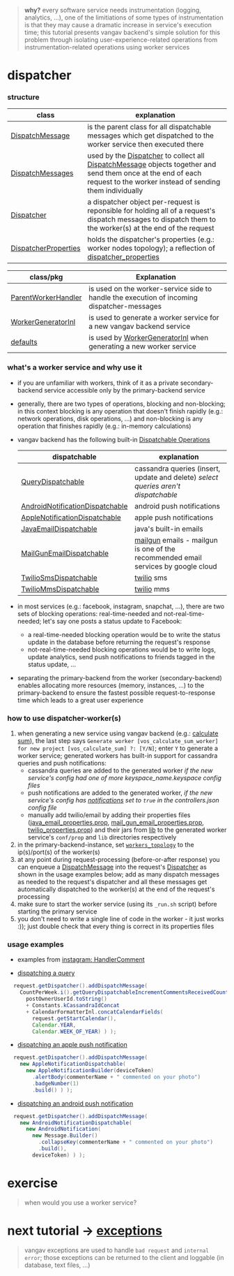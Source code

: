 
> **why?** every software service needs instrumentation (logging, analytics, ...), one of the limitiations of some types of instrumentation is that they may cause a dramatic increase in service's execution time; this tutorial presents vangav backend's simple solution for this problem through isolating user-experience-related operations from instrumentation-related operations using worker services

# dispatcher

### structure

| class | explanation |
| ----- | ----------- |
| [DispatchMessage](https://github.com/vangav/vos_backend/blob/master/src/com/vangav/backend/dispatcher/DispatchMessage.java) | is the parent class for all dispatchable messages which get dispatched to the worker service then executed there |
| [DispatchMessages](https://github.com/vangav/vos_backend/blob/master/src/com/vangav/backend/dispatcher/DispatchMessages.java) | used by the [Dispatcher](https://github.com/vangav/vos_backend/blob/master/src/com/vangav/backend/dispatcher/Dispatcher.java) to collect all [DispatchMessage](https://github.com/vangav/vos_backend/blob/master/src/com/vangav/backend/dispatcher/DispatchMessage.java) objects together and send them once at the end of each request to the worker instead of sending them individually |
| [Dispatcher](https://github.com/vangav/vos_backend/blob/master/src/com/vangav/backend/dispatcher/Dispatcher.java) | a dispatcher object per-request is reponsible for holding all of a request's dispatch messages to dispatch them to the worker(s) at the end of the request |
| [DispatcherProperties](https://github.com/vangav/vos_backend/blob/master/src/com/vangav/backend/dispatcher/DispatcherProperties.java) | holds the dispatcher's properties (e.g.: worker nodes topology); a reflection of [dispatcher_properties](https://github.com/vangav/vos_backend/blob/master/prop/dispatcher_properties.prop) |

| class/pkg | Explanation |
| ----- | ----------- |
| [ParentWorkerHandler](https://github.com/vangav/vos_backend/blob/master/src/com/vangav/backend/dispatcher/worker/ParentWorkerHandler.java) | is used on the worker-service side to handle the execution of incoming dispatcher-messages |
| [WorkerGeneratorInl](https://github.com/vangav/vos_backend/blob/master/src/com/vangav/backend/dispatcher/worker/worker_generator/WorkerGeneratorInl.java) | is used to generate a worker service for a new vangav backend service |
| [defaults](https://github.com/vangav/vos_backend/tree/master/src/com/vangav/backend/dispatcher/worker/worker_generator/defaults) | is used by [WorkerGeneratorInl](https://github.com/vangav/vos_backend/blob/master/src/com/vangav/backend/dispatcher/worker/worker_generator/WorkerGeneratorInl.java) when generating a new worker service |

### what's a worker service and why use it

+ if you are unfamiliar with workers, think of it as a private secondary-backend service accessible only by the primary-backend service
+ generally, there are two types of operations, blocking and non-blocking; in this context blocking is any operation that doesn't finish rapidly (e.g.: network operations, disk operations, ...) and non-blocking is any operation that finishes rapidly (e.g.: in-memory calculations)
+ vangav backend has the following built-in [Dispatchable Operations](https://github.com/vangav/vos_backend/blob/master/src/com/vangav/backend/dispatcher/DispatchMessage.java#L81)

  | dispatchable | explanation |
  | ------------ | ----------- |
  | [QueryDispatchable](https://github.com/vangav/vos_backend/blob/master/src/com/vangav/backend/cassandra/keyspaces/dispatch_message/QueryDispatchable.java) | cassandra queries (insert, update and delete) *select queries aren't dispatchable* |
  | [AndroidNotificationDispatchable](https://github.com/vangav/vos_backend/blob/master/src/com/vangav/backend/push_notifications/android/dispatch_message/AndroidNotificationDispatchable.java) | android push notifications |
  | [AppleNotificationDispatchable](https://github.com/vangav/vos_backend/blob/master/src/com/vangav/backend/push_notifications/apple/dispatch_message/AppleNotificationDispatchable.java) | apple push notifications |
  | [JavaEmailDispatchable](https://github.com/vangav/vos_backend/blob/master/src/com/vangav/backend/networks/email/java_email/dispatch_message/JavaEmailDispatchable.java) | java's built-in emails |
  | [MailGunEmailDispatchable](https://github.com/vangav/vos_backend/blob/master/src/com/vangav/backend/networks/email/mail_gun_email/dispatch_message/MailGunEmailDispatchable.java) | [mailgun](https://www.mailgun.com/) emails - mailgun is one of the recommended email services by google cloud |
  | [TwilioSmsDispatchable](https://github.com/vangav/vos_backend/blob/master/src/com/vangav/backend/networks/twilio/dispatch_message/TwilioSmsDispatchable.java) | [twilio](https://www.twilio.com/) sms |
  | [TwilioMmsDispatchable](https://github.com/vangav/vos_backend/blob/master/src/com/vangav/backend/networks/twilio/dispatch_message/TwilioMmsDispatchable.java) | [twilio](https://www.twilio.com/) mms |

+ in most services (e.g.: facebook, instagram, snapchat, ...), there are two sets of blocking operations: real-time-needed and not-real-time-needed; let's say one posts a status update to Facebook:
  + a real-time-needed blocking operation would be to write the status update in the database before returning the request's response
  + not-real-time-needed blocking operations would be to write logs, update analytics, send push notifications to friends tagged in the status update, ...
+ separating the primary-backend from the worker (secondary-backend) enables allocating more resources (memory, instances, ...) to the primary-backend to ensure the fastest possible request-to-response time which leads to a great user experience

### how to use dispatcher-worker(s)

1. when generating a new service using vangav backend (e.g.: [calculate sum](https://github.com/vangav/vos_backend#generate-a-new-service)), the last step says `Generate worker [vos_calculate_sum_worker] for new project [vos_calculate_sum] ?: [Y/N]`; enter `Y` to generate a worker service; generated workers has built-in support for cassandra queries and push notifications:
    + cassandra queries are added to the generated worker *if the new service's config had one of more keyspace_name.keyspace config files*
    + push notifications are added to the generated worker, *if the new service's config has [notifications](https://github.com/vangav/vos_calculate_sum/blob/master/generator_config/controllers.json#L10) set to `true` in the controllers.json config file*
    + manually add twilio/email by adding their properties files ([java_email_properties.prop](https://github.com/vangav/vos_backend/blob/master/prop/java_email_properties.prop), [mail_gun_email_properties.prop](https://github.com/vangav/vos_backend/blob/master/prop/mail_gun_email_properties.prop), [twilio_properties.prop](https://github.com/vangav/vos_backend/blob/master/prop/twilio_properties.prop)) and their jars from [lib](https://github.com/vangav/vos_backend/tree/master/lib) to the generated worker service's `conf/prop` and `lib` directories respectively
2. in the primary-backend-instance, set [`workers_topology`](https://github.com/vangav/vos_backend/blob/master/prop/dispatcher_properties.prop#L53) to the ip(s)/port(s) of the worker(s)
3. at any point during request-processing (before-or-after response) you can enqueue a [DispatchMessage](https://github.com/vangav/vos_backend/blob/master/src/com/vangav/backend/dispatcher/DispatchMessage.java) into the request's [Dispatcher](https://github.com/vangav/vos_backend/blob/master/src/com/vangav/backend/play_framework/request/Request.java#L210) as shown in the usage examples below; add as many dispatch messages as needed to the request's dispatcher and all these messages get automatically dispatched to the worker(s) at the end of the request's processing
4. make sure to start the worker service (using its `_run.sh` script) before starting the primary service
5. you don't need to write a single line of code in the worker - it just works :)); just double check that every thing is correct in its properties files

### usage examples

+ examples from [instagram: HandlerComment](https://github.com/vangav/vos_instagram/blob/master/app/com/vangav/vos_instagram/controllers/comment/HandlerComment.java)

+ [dispatching a query](https://github.com/vangav/vos_instagram/blob/master/app/com/vangav/vos_instagram/controllers/comment/HandlerComment.java#L234)

```java
  request.getDispatcher().addDispatchMessage(
    CountPerWeek.i().getQueryDispatchableIncrementCommentsReceivedCount(
      postOwnerUserId.toString()
      + Constants.kCassandraIdConcat
      + CalendarFormatterInl.concatCalendarFields(
        request.getStartCalendar(),
        Calendar.YEAR,
        Calendar.WEEK_OF_YEAR) ) );
```

+ [dispatching an apple push notification](https://github.com/vangav/vos_instagram/blob/master/app/com/vangav/vos_instagram/controllers/comment/HandlerComment.java#L283)

```java
  request.getDispatcher().addDispatchMessage(
    new AppleNotificationDispatchable(
      new AppleNotificationBuilder(deviceToken)
        .alertBody(commenterName + " commented on your photo")
        .badgeNumber(1)
        .build() ) );
```

+ [dispatching an android push notification](https://github.com/vangav/vos_instagram/blob/master/app/com/vangav/vos_instagram/controllers/comment/HandlerComment.java#L292)

```java
  request.getDispatcher().addDispatchMessage(
    new AndroidNotificationDispatchable(
      new AndroidNotification(
        new Message.Builder()
          .collapseKey(commenterName + " commented on your photo")
          .build(),
        deviceToken) ) );
```

# exercise
> when would you use a worker service?

# next tutorial -> [exceptions](https://github.com/vangav/vos_backend/tree/master/src/com/vangav/backend/exceptions)
> vangav exceptions are used to handle `bad request` and `internal error`; those exceptions can be returned to the client and loggable (in database, text files, ...)
